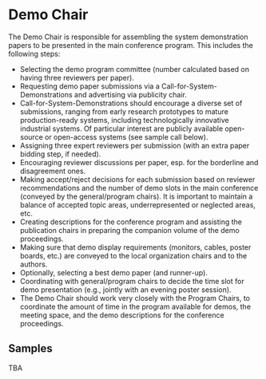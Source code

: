 # Demo Chair

The Demo Chair is responsible for assembling the system demonstration papers to be presented in the main conference program.
This includes the following steps:

- Selecting the demo program committee (number calculated based on having three reviewers per paper).
- Requesting demo paper submissions via a Call-for-System-Demonstrations and advertising via publicity chair.
- Call-for-System-Demonstrations should encourage a diverse set of submissions, ranging from early research prototypes to mature production-ready systems, including technologically innovative industrial systems.
Of particular interest are publicly available open-source or open-access systems (see sample call below).
- Assigning three expert reviewers per submission (with an extra paper bidding step, if needed).
- Encouraging reviewer discussions per paper, esp. for the borderline and disagreement ones.
- Making accept/reject decisions for each submission based on reviewer recommendations and the number of demo slots in the main conference (conveyed by the general/program chairs).
It is important to maintain a balance of accepted topic areas, underrepresented or neglected areas, etc.
- Creating descriptions for the conference program and assisting the publication chairs in preparing the companion volume of the demo proceedings.
- Making sure that demo display requirements (monitors, cables, poster boards, etc.) are conveyed to the local organization chairs and to the authors.
- Optionally, selecting a best demo paper (and runner-up).
- Coordinating with general/program chairs to decide the time slot for demo presentation (e.g., jointly with an evening poster session).
- The Demo Chair should work very closely with the Program Chairs, to coordinate the amount of time in the program available for demos, the meeting space, and the demo descriptions for the conference proceedings.

## Samples

TBA

